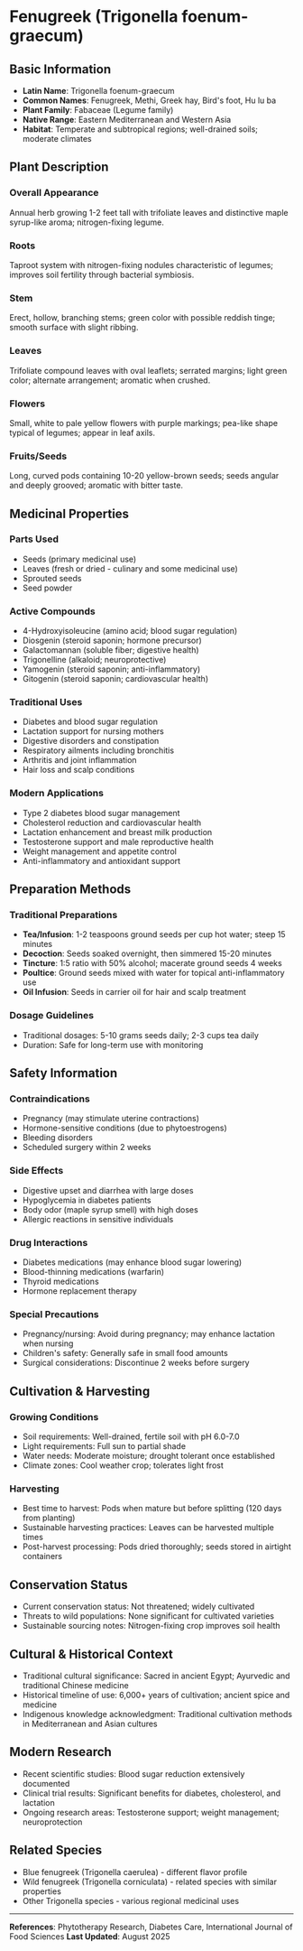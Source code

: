 # Fenugreek (Trigonella foenum-graecum)

## Basic Information
- **Latin Name**: Trigonella foenum-graecum
- **Common Names**: Fenugreek, Methi, Greek hay, Bird's foot, Hu lu ba
- **Plant Family**: Fabaceae (Legume family)
- **Native Range**: Eastern Mediterranean and Western Asia
- **Habitat**: Temperate and subtropical regions; well-drained soils; moderate climates

## Plant Description

### Overall Appearance
Annual herb growing 1-2 feet tall with trifoliate leaves and distinctive maple syrup-like aroma; nitrogen-fixing legume.

### Roots
Taproot system with nitrogen-fixing nodules characteristic of legumes; improves soil fertility through bacterial symbiosis.

### Stem
Erect, hollow, branching stems; green color with possible reddish tinge; smooth surface with slight ribbing.

### Leaves
Trifoliate compound leaves with oval leaflets; serrated margins; light green color; alternate arrangement; aromatic when crushed.

### Flowers
Small, white to pale yellow flowers with purple markings; pea-like shape typical of legumes; appear in leaf axils.

### Fruits/Seeds
Long, curved pods containing 10-20 yellow-brown seeds; seeds angular and deeply grooved; aromatic with bitter taste.

## Medicinal Properties

### Parts Used
- Seeds (primary medicinal use)
- Leaves (fresh or dried - culinary and some medicinal use)
- Sprouted seeds
- Seed powder

### Active Compounds
- 4-Hydroxyisoleucine (amino acid; blood sugar regulation)
- Diosgenin (steroid saponin; hormone precursor)
- Galactomannan (soluble fiber; digestive health)
- Trigonelline (alkaloid; neuroprotective)
- Yamogenin (steroid saponin; anti-inflammatory)
- Gitogenin (steroid saponin; cardiovascular health)

### Traditional Uses
- Diabetes and blood sugar regulation
- Lactation support for nursing mothers
- Digestive disorders and constipation
- Respiratory ailments including bronchitis
- Arthritis and joint inflammation
- Hair loss and scalp conditions

### Modern Applications
- Type 2 diabetes blood sugar management
- Cholesterol reduction and cardiovascular health
- Lactation enhancement and breast milk production
- Testosterone support and male reproductive health
- Weight management and appetite control
- Anti-inflammatory and antioxidant support

## Preparation Methods

### Traditional Preparations
- **Tea/Infusion**: 1-2 teaspoons ground seeds per cup hot water; steep 15 minutes
- **Decoction**: Seeds soaked overnight, then simmered 15-20 minutes
- **Tincture**: 1:5 ratio with 50% alcohol; macerate ground seeds 4 weeks
- **Poultice**: Ground seeds mixed with water for topical anti-inflammatory use
- **Oil Infusion**: Seeds in carrier oil for hair and scalp treatment

### Dosage Guidelines
- Traditional dosages: 5-10 grams seeds daily; 2-3 cups tea daily
- Duration: Safe for long-term use with monitoring

## Safety Information

### Contraindications
- Pregnancy (may stimulate uterine contractions)
- Hormone-sensitive conditions (due to phytoestrogens)
- Bleeding disorders
- Scheduled surgery within 2 weeks

### Side Effects
- Digestive upset and diarrhea with large doses
- Hypoglycemia in diabetes patients
- Body odor (maple syrup smell) with high doses
- Allergic reactions in sensitive individuals

### Drug Interactions
- Diabetes medications (may enhance blood sugar lowering)
- Blood-thinning medications (warfarin)
- Thyroid medications
- Hormone replacement therapy

### Special Precautions
- Pregnancy/nursing: Avoid during pregnancy; may enhance lactation when nursing
- Children's safety: Generally safe in small food amounts
- Surgical considerations: Discontinue 2 weeks before surgery

## Cultivation & Harvesting

### Growing Conditions
- Soil requirements: Well-drained, fertile soil with pH 6.0-7.0
- Light requirements: Full sun to partial shade
- Water needs: Moderate moisture; drought tolerant once established
- Climate zones: Cool weather crop; tolerates light frost

### Harvesting
- Best time to harvest: Pods when mature but before splitting (120 days from planting)
- Sustainable harvesting practices: Leaves can be harvested multiple times
- Post-harvest processing: Pods dried thoroughly; seeds stored in airtight containers

## Conservation Status
- Current conservation status: Not threatened; widely cultivated
- Threats to wild populations: None significant for cultivated varieties
- Sustainable sourcing notes: Nitrogen-fixing crop improves soil health

## Cultural & Historical Context
- Traditional cultural significance: Sacred in ancient Egypt; Ayurvedic and traditional Chinese medicine
- Historical timeline of use: 6,000+ years of cultivation; ancient spice and medicine
- Indigenous knowledge acknowledgment: Traditional cultivation methods in Mediterranean and Asian cultures

## Modern Research
- Recent scientific studies: Blood sugar reduction extensively documented
- Clinical trial results: Significant benefits for diabetes, cholesterol, and lactation
- Ongoing research areas: Testosterone support; weight management; neuroprotection

## Related Species
- Blue fenugreek (Trigonella caerulea) - different flavor profile
- Wild fenugreek (Trigonella corniculata) - related species with similar properties
- Other Trigonella species - various regional medicinal uses

---

**References**: Phytotherapy Research, Diabetes Care, International Journal of Food Sciences
**Last Updated**: August 2025